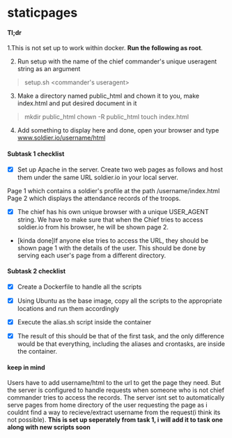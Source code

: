 # staticpages
#### Tl;dr
1.This is not set up to work within docker. **Run the following as root**.

2. Run setup with the name of the chief commander's unique useragent string as an argument
> setup.sh <commander's useragent>

3. Make a directory named public_html and chown it to you, make index.html and put desired document in it
> mkdir public_html
> chown -R <username> public_html
> touch index.html
4. Add something to display here and done, open your browser and type www.soldier.io/username/html

#### Subtask 1 checklist
- [x] Set up Apache in the server. Create two web pages as follows and host them under the same URL soldier.io in your local server.

Page 1 which contains a soldier's profile at the path /username/index.html
Page 2 which displays the attendance records of the troops.
- [x] The chief has his own unique browser with a unique USER_AGENT string. We have to make sure that when the Chief tries to access soldier.io from his browser, he will be shown page 2.

- [kinda done]If anyone else tries to access the URL, they should be shown page 1 with the details of the user. This should be done by serving each user's page from a different directory.
#### Subtask 2 checklist
 - [x] Create a Dockerfile to handle all the scripts

- [x]  Using Ubuntu as the base image, copy all the scripts to the appropriate locations and run them accordingly

 - [x] Execute the alias.sh script inside the container

 - [x] The result of this should be that of the first task, and the only difference would be that everything, including the aliases and crontasks, are inside the container.
#### keep in mind
Users have to add username/html to the url to get the page they need. But the server is configured to handle requests when someone who is not chief commander tries to access the records.
The server isnt set to automatically serve pages from home directory of the user requesting the page as i couldnt find a way to recieve/extract username from the request(i think its not possible).
**This is set up seperately from task 1, i will add it to task one along with new scripts soon**
